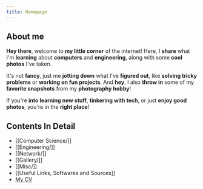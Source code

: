 ```yaml
---
title: Homepage
---
```


## About me

**Hey there**, welcome to **my little corner** of the internet! Here, I **share** what I'm **learning** about **computers** and **engineering**, along with some **cool photos** I've taken.

It's not **fancy**, just me **jotting down** what I've **figured out**, like **solving tricky problems** or **working on fun projects**. And **hey**, I also **throw in** some of my **favorite snapshots** from my **photography hobby**!

If you're **into learning new stuff**, **tinkering with tech**, or just **enjoy good photos**, you're in the **right place**!

## Contents In Detail

- [[Computer Science/]]
- [[Engineering/]]
- [[Network/]]
- [[Gallery/]]
- [[Misc/]]
- [[Useful Links, Softwares and Sources]]
- [My CV](cv)